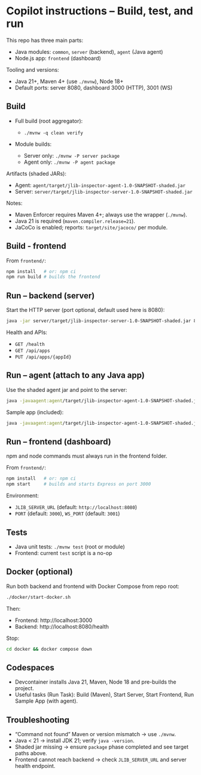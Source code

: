 # Copilot instructions – Build, test, and run

This repo has three main parts:
- Java modules: `common`, `server` (backend), `agent` (Java agent)
- Node.js app: `frontend` (dashboard)

Tooling and versions:
- Java 21+, Maven 4+ (use `./mvnw`), Node 18+
- Default ports: server 8080, dashboard 3000 (HTTP), 3001 (WS)

## Build

- Full build (root aggregator):
	- `./mvnw -q clean verify`

- Module builds:
	- Server only: `./mvnw -P server package`
	- Agent only: `./mvnw -P agent package`

Artifacts (shaded JARs):
- Agent: `agent/target/jlib-inspector-agent-1.0-SNAPSHOT-shaded.jar`
- Server: `server/target/jlib-inspector-server-1.0-SNAPSHOT-shaded.jar`

Notes:
- Maven Enforcer requires Maven 4+; always use the wrapper (`./mvnw`).
- Java 21 is required (`maven.compiler.release=21`).
- JaCoCo is enabled; reports: `target/site/jacoco/` per module.

## Build - frontend

From `frontend/`:

```bash
npm install   # or: npm ci
npm run build # builds the frontend
```

## Run – backend (server)

Start the HTTP server (port optional, default used here is 8080):

```bash
java -jar server/target/jlib-inspector-server-1.0-SNAPSHOT-shaded.jar 8080
```

Health and APIs:
- `GET /health`
- `GET /api/apps`
- `PUT /api/apps/{appId}`

## Run – agent (attach to any Java app)

Use the shaded agent jar and point to the server:

```bash
java -javaagent:agent/target/jlib-inspector-agent-1.0-SNAPSHOT-shaded.jar=server:8080 -jar your-app.jar
```

Sample app (included):

```bash
java -javaagent:agent/target/jlib-inspector-agent-1.0-SNAPSHOT-shaded.jar=server:8080 -jar sample-spring-app/target/sample-spring-app-1.0-SNAPSHOT.jar
```

## Run – frontend (dashboard)

npm and node commands must always run in the frontend folder.

From `frontend/`:

```bash
npm install   # or: npm ci
npm start     # builds and starts Express on port 3000
```

Environment:
- `JLIB_SERVER_URL` (default: `http://localhost:8080`)
- `PORT` (default: `3000`), `WS_PORT` (default: `3001`)

## Tests

- Java unit tests: `./mvnw test` (root or module)
- Frontend: current `test` script is a no-op

## Docker (optional)

Run both backend and frontend with Docker Compose from repo root:

```bash
./docker/start-docker.sh
```

Then:
- Frontend: http://localhost:3000
- Backend:  http://localhost:8080/health

Stop:

```bash
cd docker && docker compose down
```

## Codespaces

- Devcontainer installs Java 21, Maven, Node 18 and pre-builds the project.
- Useful tasks (Run Task): Build (Maven), Start Server, Start Frontend, Run Sample App (with agent).

## Troubleshooting

- “Command not found” Maven or version mismatch → use `./mvnw`.
- Java < 21 → install JDK 21; verify `java -version`.
- Shaded jar missing → ensure `package` phase completed and see target paths above.
- Frontend cannot reach backend → check `JLIB_SERVER_URL` and server health endpoint.

